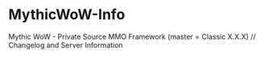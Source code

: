 # MythicWoW-Info
Mythic WoW - Private Source MMO Framework (master = Classic X.X.X) // Changelog and Server Information

